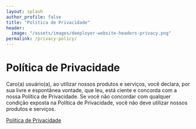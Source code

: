 ```yaml
---
layout: splash
author_profile: false
title: "Política de Privacidade"
header:
  image: "/assets/images/deeployer-website-headers-privacy.png"
permalink: /privacy-policy/
---
```


# Política de Privacidade

Caro(a) usuário(a), ao utilizar nossos produtos e serviços, você declara, por sua livre e espontânea vontade, que leu, está ciente e concorda com a nossa Política de Privacidade. Se você não concordar com qualquer condição exposta na Política de Privacidade, você não deve utilizar nossos produtos e serviços.

<a href="https://www.iubenda.com/privacy-policy/12662037" class="iubenda-white no-brand iubenda-noiframe iubenda-embed iubenda-noiframe iub-body-embed" title="Política de Privacidade">Política de Privacidade</a><script type="text/javascript">(function (w,d) {var loader = function () {var s = d.createElement("script"), tag = d.getElementsByTagName("script")[0]; s.src="https://cdn.iubenda.com/iubenda.js"; tag.parentNode.insertBefore(s,tag);}; if(w.addEventListener){w.addEventListener("load", loader, false);}else if(w.attachEvent){w.attachEvent("onload", loader);}else{w.onload = loader;}})(window, document);</script>
